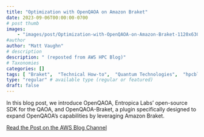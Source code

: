 ```yaml
---
title: "Optimization with OpenQAOA on Amazon Braket"
date: 2023-09-06T00:00:00-0700
# post thumb
images:
    - "images/post/Optimization-with-OpenQAOA-on-Amazon-Braket-1120x630.png"
#author
author: "Matt Vaughn"
# description
description: " (reposted from AWS HPC Blog)"
# Taxonomies
categories: []
tags: [ "Braket",  "Technical How-to",  "Quantum Technologies",  "hpcblog", ]
type: "regular" # available type (regular or featured)
draft: false
---
```


In this blog post, we introduce OpenQAOA, Entropica Labs’ open-source SDK for the QAOA, and OpenQAOA-Braket, a plugin specifically designed to expand OpenQAOA’s capabilities by leveraging Amazon Braket.

<a href="https://aws.amazon.com/blogs/quantum-computing/optimization-with-openqaoa-on-amazon-braket/" class="btn btn-primary btn-lg active" role="button" aria-pressed="true" style="margin-top: 8px;">Read the Post on the AWS Blog Channel</a>